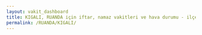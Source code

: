 ```yaml
---
layout: vakit_dashboard
title: KIGALI, RUANDA için iftar, namaz vakitleri ve hava durumu - ilçe/eyalet seç
permalink: /RUANDA/KIGALI/
---
```


<script type="text/javascript">
  var GLOBAL_COUNTRY = 'RUANDA';
  var GLOBAL_CITY = 'KIGALI';
  var GLOBAL_STATE = '';
  var lat = 72;
  var lon = 21;
</script>
